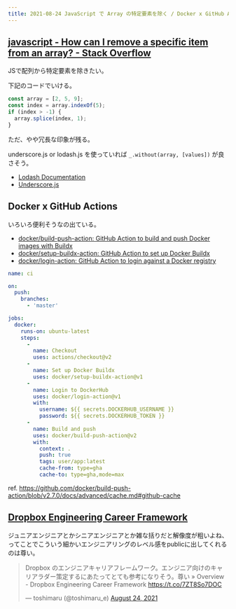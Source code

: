 ```yaml
---
title: 2021-08-24 JavaScript で Array の特定要素を除く / Docker x GitHub Actions / Dropbox Engineering Career Framework
---
```


## [javascript - How can I remove a specific item from an array? - Stack Overflow](https://stackoverflow.com/questions/5767325/how-can-i-remove-a-specific-item-from-an-array)

JSで配列から特定要素を除きたい。

下記のコードでいける。

```js
const array = [2, 5, 9];
const index = array.indexOf(5);
if (index > -1) {
  array.splice(index, 1);
}
```

ただ、やや冗長な印象が残る。

underscore.js or lodash.js を使っていれば `_.without(array, [values])` が良さそう。

- [Lodash Documentation](https://lodash.com/docs/4.17.15#without)
- [Underscore.js](https://underscorejs.org/#without)


## Docker x GitHub Actions

いろいろ便利そうなの出ている。

- [docker/build-push-action: GitHub Action to build and push Docker images with Buildx](https://github.com/docker/build-push-action)
- [docker/setup-buildx-action: GitHub Action to set up Docker Buildx](https://github.com/docker/setup-buildx-action)
- [docker/login-action: GitHub Action to login against a Docker registry](https://github.com/docker/login-action)

```yml
name: ci

on:
  push:
    branches:
      - 'master'

jobs:
  docker:
    runs-on: ubuntu-latest
    steps:
      -
        name: Checkout
        uses: actions/checkout@v2
      -
        name: Set up Docker Buildx
        uses: docker/setup-buildx-action@v1
      -
        name: Login to DockerHub
        uses: docker/login-action@v1
        with:
          username: ${{ secrets.DOCKERHUB_USERNAME }}
          password: ${{ secrets.DOCKERHUB_TOKEN }}
      -
        name: Build and push
        uses: docker/build-push-action@v2
        with:
          context: .
          push: true
          tags: user/app:latest
          cache-from: type=gha
          cache-to: type=gha,mode=max
```

ref. <https://github.com/docker/build-push-action/blob/v2.7.0/docs/advanced/cache.md#github-cache>


## [Dropbox Engineering Career Framework](https://dropbox.github.io/dbx-career-framework/)


ジュニアエンジニアとかシニアエンジニアとか雑な括りだと解像度が粗いよね、ってことでこういう細かいエンジニアリングのレベル感をpublicに出してくれるのは尊い。

<blockquote class="twitter-tweet"><p lang="ja" dir="ltr">Dropbox のエンジニアキャリアフレームワーク。エンジニア向けのキャリアラダー策定するにあたってとても参考になりそう。尊い » Overview - Dropbox Engineering Career Framework <a href="https://t.co/7ZT8So7DOC">https://t.co/7ZT8So7DOC</a></p>&mdash; toshimaru (@toshimaru_e) <a href="https://twitter.com/toshimaru_e/status/1430015909104553985?ref_src=twsrc%5Etfw">August 24, 2021</a></blockquote> <script async src="https://platform.twitter.com/widgets.js" charset="utf-8"></script>
